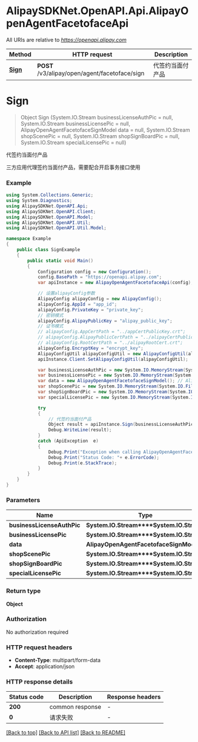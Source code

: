 # AlipaySDKNet.OpenAPI.Api.AlipayOpenAgentFacetofaceApi

All URIs are relative to *https://openapi.alipay.com*

Method | HTTP request | Description
------------- | ------------- | -------------
[**Sign**](AlipayOpenAgentFacetofaceApi.md#sign) | **POST** /v3/alipay/open/agent/facetoface/sign | 代签约当面付产品


<a name="sign"></a>
# **Sign**
> Object Sign (System.IO.Stream businessLicenseAuthPic = null, System.IO.Stream businessLicensePic = null, AlipayOpenAgentFacetofaceSignModel data = null, System.IO.Stream shopScenePic = null, System.IO.Stream shopSignBoardPic = null, System.IO.Stream specialLicensePic = null)

代签约当面付产品

三方应用代理签约当面付产品，需要配合开启事务接口使用

### Example
```csharp
using System.Collections.Generic;
using System.Diagnostics;
using AlipaySDKNet.OpenAPI.Api;
using AlipaySDKNet.OpenAPI.Client;
using AlipaySDKNet.OpenAPI.Model;
using AlipaySDKNet.OpenAPI.Util;
using AlipaySDKNet.OpenAPI.Util.Model;

namespace Example
{
    public class SignExample
    {
        public static void Main()
        {
            Configuration config = new Configuration();
            config.BasePath = "https://openapi.alipay.com";
            var apiInstance = new AlipayOpenAgentFacetofaceApi(config);

            // 设置alipayConfig参数
            AlipayConfig alipayConfig = new AlipayConfig();
            alipayConfig.AppId = "app_id";
            alipayConfig.PrivateKey = "private_key";
            // 密钥模式
            alipayConfig.AlipayPublicKey = "alipay_public_key";
            // 证书模式
            // alipayConfig.AppCertPath = "../appCertPublicKey.crt";
            // alipayConfig.AlipayPublicCertPath = "../alipayCertPublicKey_RSA2.crt";
            // alipayConfig.RootCertPath = "../alipayRootCert.crt";
            alipayConfig.EncryptKey = "encrypt_key";
            AlipayConfigUtil alipayConfigUtil = new AlipayConfigUtil(alipayConfig);
            apiInstance.Client.SetAlipayConfigUtil(alipayConfigUtil);

            var businessLicenseAuthPic = new System.IO.MemoryStream(System.IO.File.ReadAllBytes("/path/to/file.txt"));  // System.IO.Stream |  (optional) 
            var businessLicensePic = new System.IO.MemoryStream(System.IO.File.ReadAllBytes("/path/to/file.txt"));  // System.IO.Stream |  (optional) 
            var data = new AlipayOpenAgentFacetofaceSignModel(); // AlipayOpenAgentFacetofaceSignModel |  (optional) 
            var shopScenePic = new System.IO.MemoryStream(System.IO.File.ReadAllBytes("/path/to/file.txt"));  // System.IO.Stream |  (optional) 
            var shopSignBoardPic = new System.IO.MemoryStream(System.IO.File.ReadAllBytes("/path/to/file.txt"));  // System.IO.Stream |  (optional) 
            var specialLicensePic = new System.IO.MemoryStream(System.IO.File.ReadAllBytes("/path/to/file.txt"));  // System.IO.Stream |  (optional) 

            try
            {
                // 代签约当面付产品
                Object result = apiInstance.Sign(businessLicenseAuthPic, businessLicensePic, data, shopScenePic, shopSignBoardPic, specialLicensePic);
                Debug.WriteLine(result);
            }
            catch (ApiException  e)
            {
                Debug.Print("Exception when calling AlipayOpenAgentFacetofaceApi.Sign: " + e.Message );
                Debug.Print("Status Code: "+ e.ErrorCode);
                Debug.Print(e.StackTrace);
            }
        }
    }
}
```

### Parameters

Name | Type | Description  | Notes
------------- | ------------- | ------------- | -------------
 **businessLicenseAuthPic** | **System.IO.Stream****System.IO.Stream**|  | [optional] 
 **businessLicensePic** | **System.IO.Stream****System.IO.Stream**|  | [optional] 
 **data** | **AlipayOpenAgentFacetofaceSignModel**|  | [optional] 
 **shopScenePic** | **System.IO.Stream****System.IO.Stream**|  | [optional] 
 **shopSignBoardPic** | **System.IO.Stream****System.IO.Stream**|  | [optional] 
 **specialLicensePic** | **System.IO.Stream****System.IO.Stream**|  | [optional] 

### Return type

**Object**

### Authorization

No authorization required

### HTTP request headers

 - **Content-Type**: multipart/form-data
 - **Accept**: application/json


### HTTP response details
| Status code | Description | Response headers |
|-------------|-------------|------------------|
| **200** | common response |  -  |
| **0** | 请求失败 |  -  |

[[Back to top]](#) [[Back to API list]](../README.md#documentation-for-api-endpoints) [[Back to README]](../README.md)

